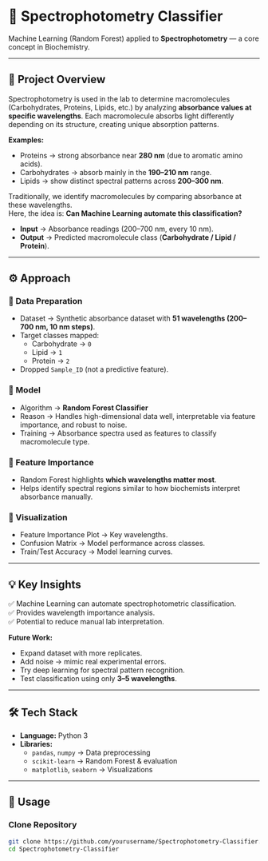 # 🌈 Spectrophotometry Classifier

Machine Learning (Random Forest) applied to **Spectrophotometry** — a core concept in Biochemistry.

---

## 📌 Project Overview  

Spectrophotometry is used in the lab to determine macromolecules (Carbohydrates, Proteins, Lipids, etc.) by analyzing **absorbance values at specific wavelengths**. Each macromolecule absorbs light differently depending on its structure, creating unique absorption patterns.

**Examples:**
- Proteins → strong absorbance near **280 nm** (due to aromatic amino acids).  
- Carbohydrates → absorb mainly in the **190–210 nm** range.  
- Lipids → show distinct spectral patterns across **200–300 nm**.  

Traditionally, we identify macromolecules by comparing absorbance at these wavelengths.  
Here, the idea is: **Can Machine Learning automate this classification?**

- **Input** → Absorbance readings (200–700 nm, every 10 nm).  
- **Output** → Predicted macromolecule class (**Carbohydrate / Lipid / Protein**).  

---

## ⚙️ Approach  

### 🔹 Data Preparation
- Dataset → Synthetic absorbance dataset with **51 wavelengths (200–700 nm, 10 nm steps)**.  
- Target classes mapped:  
  - Carbohydrate → `0`  
  - Lipid → `1`  
  - Protein → `2`  
- Dropped `Sample_ID` (not a predictive feature).  

### 🔹 Model
- Algorithm → **Random Forest Classifier**  
- Reason → Handles high-dimensional data well, interpretable via feature importance, and robust to noise.  
- Training → Absorbance spectra used as features to classify macromolecule type.  

### 🔹 Feature Importance
- Random Forest highlights **which wavelengths matter most**.  
- Helps identify spectral regions similar to how biochemists interpret absorbance manually.  

### 🔹 Visualization
- Feature Importance Plot → Key wavelengths.  
- Confusion Matrix → Model performance across classes.  
- Train/Test Accuracy → Model learning curves.  

---

## 💡 Key Insights  

✅ Machine Learning can automate spectrophotometric classification.  
✅ Provides wavelength importance analysis.  
✅ Potential to reduce manual lab interpretation.  

**Future Work:**
- Expand dataset with more replicates.  
- Add noise → mimic real experimental errors.  
- Try deep learning for spectral pattern recognition.  
- Test classification using only **3–5 wavelengths**.  

---

## 🛠️ Tech Stack  

- **Language:** Python 3  
- **Libraries:**  
  - `pandas`, `numpy` → Data preprocessing  
  - `scikit-learn` → Random Forest & evaluation  
  - `matplotlib`, `seaborn` → Visualizations  

---

## 🚀 Usage  

###  Clone Repository  
```bash
git clone https://github.com/yourusername/Spectrophotometry-Classifier.git
cd Spectrophotometry-Classifier

